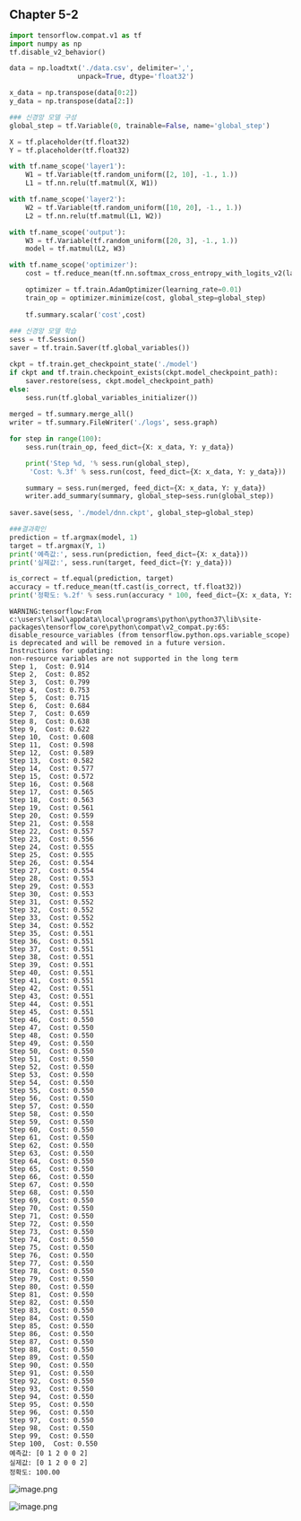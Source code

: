 ## Chapter 5-2


```python
import tensorflow.compat.v1 as tf
import numpy as np
tf.disable_v2_behavior()

data = np.loadtxt('./data.csv', delimiter=',',
                 unpack=True, dtype='float32')

x_data = np.transpose(data[0:2])
y_data = np.transpose(data[2:])

### 신경망 모델 구성
global_step = tf.Variable(0, trainable=False, name='global_step')

X = tf.placeholder(tf.float32)
Y = tf.placeholder(tf.float32)

with tf.name_scope('layer1'):
    W1 = tf.Variable(tf.random_uniform([2, 10], -1., 1.))
    L1 = tf.nn.relu(tf.matmul(X, W1))

with tf.name_scope('layer2'):
    W2 = tf.Variable(tf.random_uniform([10, 20], -1., 1.))
    L2 = tf.nn.relu(tf.matmul(L1, W2))

with tf.name_scope('output'):
    W3 = tf.Variable(tf.random_uniform([20, 3], -1., 1.))
    model = tf.matmul(L2, W3)

with tf.name_scope('optimizer'):
    cost = tf.reduce_mean(tf.nn.softmax_cross_entropy_with_logits_v2(labels=Y, logits=model))

    optimizer = tf.train.AdamOptimizer(learning_rate=0.01)
    train_op = optimizer.minimize(cost, global_step=global_step)
    
    tf.summary.scalar('cost',cost)
    
### 신경망 모델 학습
sess = tf.Session()
saver = tf.train.Saver(tf.global_variables())

ckpt = tf.train.get_checkpoint_state('./model')
if ckpt and tf.train.checkpoint_exists(ckpt.model_checkpoint_path):
    saver.restore(sess, ckpt.model_checkpoint_path)
else:
    sess.run(tf.global_variables_initializer())
    
merged = tf.summary.merge_all()
writer = tf.summary.FileWriter('./logs', sess.graph)

for step in range(100):
    sess.run(train_op, feed_dict={X: x_data, Y: y_data})

    print('Step %d, '% sess.run(global_step),
     'Cost: %.3f' % sess.run(cost, feed_dict={X: x_data, Y: y_data}))

    summary = sess.run(merged, feed_dict={X: x_data, Y: y_data})
    writer.add_summary(summary, global_step=sess.run(global_step))
    
saver.save(sess, './model/dnn.ckpt', global_step=global_step)

###결과확인
prediction = tf.argmax(model, 1)
target = tf.argmax(Y, 1)
print('예측값:', sess.run(prediction, feed_dict={X: x_data}))
print('실제값:', sess.run(target, feed_dict={Y: y_data}))

is_correct = tf.equal(prediction, target)
accuracy = tf.reduce_mean(tf.cast(is_correct, tf.float32))
print('정확도: %.2f' % sess.run(accuracy * 100, feed_dict={X: x_data, Y: y_data}))
```

    WARNING:tensorflow:From c:\users\rlawl\appdata\local\programs\python\python37\lib\site-packages\tensorflow_core\python\compat\v2_compat.py:65: disable_resource_variables (from tensorflow.python.ops.variable_scope) is deprecated and will be removed in a future version.
    Instructions for updating:
    non-resource variables are not supported in the long term
    Step 1,  Cost: 0.914
    Step 2,  Cost: 0.852
    Step 3,  Cost: 0.799
    Step 4,  Cost: 0.753
    Step 5,  Cost: 0.715
    Step 6,  Cost: 0.684
    Step 7,  Cost: 0.659
    Step 8,  Cost: 0.638
    Step 9,  Cost: 0.622
    Step 10,  Cost: 0.608
    Step 11,  Cost: 0.598
    Step 12,  Cost: 0.589
    Step 13,  Cost: 0.582
    Step 14,  Cost: 0.577
    Step 15,  Cost: 0.572
    Step 16,  Cost: 0.568
    Step 17,  Cost: 0.565
    Step 18,  Cost: 0.563
    Step 19,  Cost: 0.561
    Step 20,  Cost: 0.559
    Step 21,  Cost: 0.558
    Step 22,  Cost: 0.557
    Step 23,  Cost: 0.556
    Step 24,  Cost: 0.555
    Step 25,  Cost: 0.555
    Step 26,  Cost: 0.554
    Step 27,  Cost: 0.554
    Step 28,  Cost: 0.553
    Step 29,  Cost: 0.553
    Step 30,  Cost: 0.553
    Step 31,  Cost: 0.552
    Step 32,  Cost: 0.552
    Step 33,  Cost: 0.552
    Step 34,  Cost: 0.552
    Step 35,  Cost: 0.551
    Step 36,  Cost: 0.551
    Step 37,  Cost: 0.551
    Step 38,  Cost: 0.551
    Step 39,  Cost: 0.551
    Step 40,  Cost: 0.551
    Step 41,  Cost: 0.551
    Step 42,  Cost: 0.551
    Step 43,  Cost: 0.551
    Step 44,  Cost: 0.551
    Step 45,  Cost: 0.551
    Step 46,  Cost: 0.550
    Step 47,  Cost: 0.550
    Step 48,  Cost: 0.550
    Step 49,  Cost: 0.550
    Step 50,  Cost: 0.550
    Step 51,  Cost: 0.550
    Step 52,  Cost: 0.550
    Step 53,  Cost: 0.550
    Step 54,  Cost: 0.550
    Step 55,  Cost: 0.550
    Step 56,  Cost: 0.550
    Step 57,  Cost: 0.550
    Step 58,  Cost: 0.550
    Step 59,  Cost: 0.550
    Step 60,  Cost: 0.550
    Step 61,  Cost: 0.550
    Step 62,  Cost: 0.550
    Step 63,  Cost: 0.550
    Step 64,  Cost: 0.550
    Step 65,  Cost: 0.550
    Step 66,  Cost: 0.550
    Step 67,  Cost: 0.550
    Step 68,  Cost: 0.550
    Step 69,  Cost: 0.550
    Step 70,  Cost: 0.550
    Step 71,  Cost: 0.550
    Step 72,  Cost: 0.550
    Step 73,  Cost: 0.550
    Step 74,  Cost: 0.550
    Step 75,  Cost: 0.550
    Step 76,  Cost: 0.550
    Step 77,  Cost: 0.550
    Step 78,  Cost: 0.550
    Step 79,  Cost: 0.550
    Step 80,  Cost: 0.550
    Step 81,  Cost: 0.550
    Step 82,  Cost: 0.550
    Step 83,  Cost: 0.550
    Step 84,  Cost: 0.550
    Step 85,  Cost: 0.550
    Step 86,  Cost: 0.550
    Step 87,  Cost: 0.550
    Step 88,  Cost: 0.550
    Step 89,  Cost: 0.550
    Step 90,  Cost: 0.550
    Step 91,  Cost: 0.550
    Step 92,  Cost: 0.550
    Step 93,  Cost: 0.550
    Step 94,  Cost: 0.550
    Step 95,  Cost: 0.550
    Step 96,  Cost: 0.550
    Step 97,  Cost: 0.550
    Step 98,  Cost: 0.550
    Step 99,  Cost: 0.550
    Step 100,  Cost: 0.550
    예측값: [0 1 2 0 0 2]
    실제값: [0 1 2 0 0 2]
    정확도: 100.00
    

![image.png](attachment:image.png)

![image.png](attachment:image.png)


```python

```
